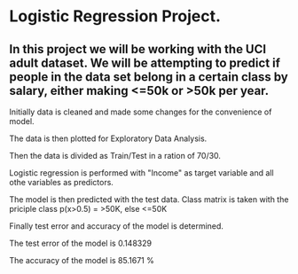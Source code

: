 # Logistic Regression Project. 

## In this project we will be working with the UCI adult dataset. We will be attempting to predict if people in the data set belong in a certain class by salary, either making <=50k or >50k per year.

Initially data is cleaned and made some changes for the convenience of model. 

The data is then plotted for Exploratory Data Analysis. 

Then the data is divided as Train/Test in a ration of 70/30. 

Logistic regression is performed with "Income" as target variable and all othe variables as predictors. 

The model is then predicted with the test data. Class matrix is taken with the priciple class p(x>0.5) = >50K, else <=50K

Finally test error and accuracy of the model is determined. 

The test error of the model is 0.148329

The accuracy of the model is 85.1671 %

